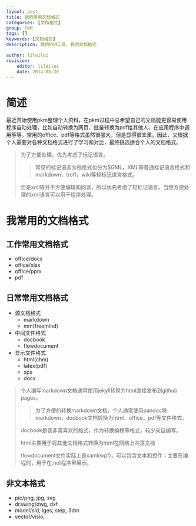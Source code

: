 ```yaml
---
layout: post
title: 我的常用文档格式
categories: [文档格式]
group: PKM
tags: []
keywords: [文档格式]
description: 我的PKM工具，我的文档格式

author: lileilei
revision:
    editor: lileilei
    date: 2014-08-20
---
```



# 简述

最近开始使用pkm整理个人资料，在pkm过程中总希望自己的文档能更容易使用程序自动处理，比如自动转换为网页、批量转换为pdf给其他人、在应用程序中调用等等。常用的office、pdf等格式虽然很强大，但是显得很笨重。因此，又根据个人需要对各种文档格式进行了学习和对比，最终挑选适合个人的文档格式。

> 为了方便处理，优先考虑了标记语言。
>
>> 常见的标记语言文档格式也分为SGML，XML等普通标记语言格式和markdown，troff，wiki等轻标记语言格式。
>
> 但是xml等并不方便编辑和阅读，所以优先考虑了轻标记语言。当然方便处理的xml语言可以用于程序处理。

# 我常用的文档格式

## 工作常用文档格式

+ office/docx
+ office/xlsx
+ office/pptx
+ pdf

## 日常常用文档格式

+ 源文档格式
    - markdown
    - mm(freemind)
+ 中间文件格式
    - docbook
    - flowdocument
+ 显示文件格式
    - html(chm)
    - latex(pdf)
    - xps
    - docx

> 个人编写markdown文档通常使用jekyll转换为html直接发布到github pages。
>
>>为了方便的转换markdown文档，个人通常使用pandoc将markdown，docbook文档转换为html，office，pdf等文件格式。
>
> docbook是我非常喜欢的格式，作为转换编程等格式，较少亲自编写。
>
> html主要用于将其他文档格式转换为html在网络上共享文档
>
> flowdocument文件实际上是xaml(wpf)，可以包含文本和控件；主要在编程时，用于在.net程序里展示。


## 非文本格式

+ pic/png, jpg, svg
+ drawing/dwg, dxf
+ model/sld, iges, step, 3dm
+ vector/visio,